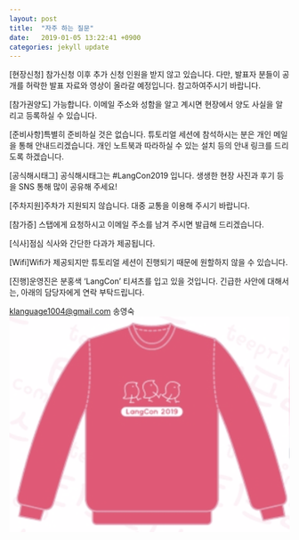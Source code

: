 ```yaml
---
layout: post
title:  "자주 하는 질문"
date:   2019-01-05 13:22:41 +0900
categories: jekyll update
---
```

 

[현장신청] 참가신청 이후 추가 신청 인원을 받지 않고 있습니다. 다만, 발표자 분들이 공개를 허락한 발표 자료와 영상이 올라갈 예정입니다. 참고하여주시기 바랍니다.            

[참가권양도] 가능합니다. 이메일 주소와 성함을 알고 계시면 현장에서 양도 사실을 알리고 등록하실 수 있습니다.

[준비사항]특별히 준비하실 것은 없습니다. 튜토리얼 세션에 참석하시는 분은 개인 메일을 통해 안내드리겠습니다.
개인 노트북과 따라하실 수 있는 설치 등의 안내 링크를 드리도록 하겠습니다.  

[공식해시태그] 공식해시태그는 #LangCon2019 입니다. 생생한 현장 사진과 후기 등을 SNS 통해 많이 공유해 주세요!                  

[주차지원]주차가 지원되지 않습니다. 대중 교통을 이용해 주시기 바랍니다.    

[참가증] 스탭에게 요청하시고 이메일 주소를 남겨 주시면 발급해 드리겠습니다.

[식사]점심 식사와 간단한 다과가 제공됩니다.        

[Wifi]Wifi가 제공되지만 튜토리얼 세션이 진행되기 때문에 원할하지 않을 수 있습니다.          
                        
[진행]운영진은 분홍색 ‘LangCon’ 티셔츠를 입고 있을 것입니다. 긴급한 사안에 대해서는, 아래의 담당자에게 연락 부탁드립니다.   

klanguage1004@gmail.com 송영숙  
![t](./image/t.png)    
                             